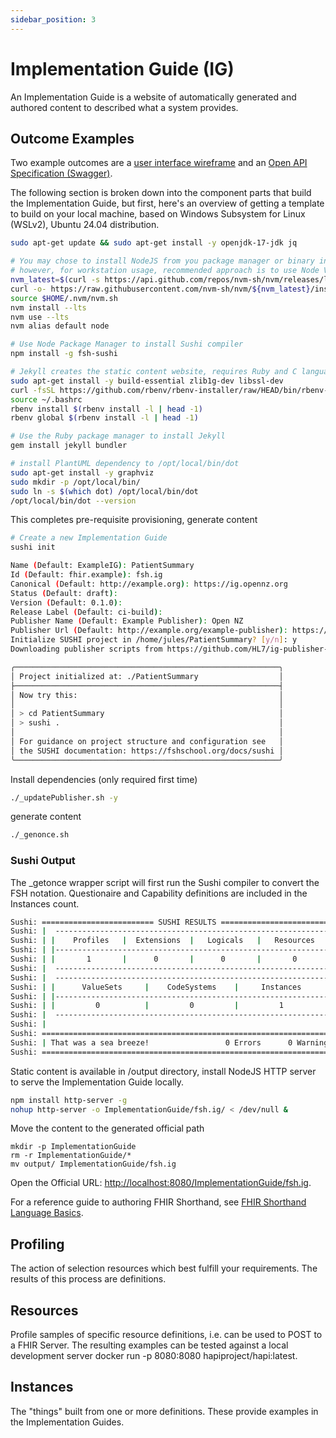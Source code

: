 ```yaml
---
sidebar_position: 3
---
```


# Implementation Guide (IG)

An Implementation Guide is a website of automatically generated and authored content to described what a system provides.

## Outcome Examples

Two example outcomes are a [user interface wireframe](https://ig.opennz.org/MedicationRequest.html) and an [Open API Specification (Swagger)](https://ig.opennz.org/PatientCondition.html).

The following section is broken down into the component parts that build the Implementation Guide, but first, here's an overview of getting a template to build on your local machine, based on Windows Subsystem for Linux (WSLv2), Ubuntu 24.04 distribution.

``` bash
sudo apt-get update && sudo apt-get install -y openjdk-17-jdk jq

# You may chose to install NodeJS from you package manager or binary install
# however, for workstation usage, recommended approach is to use Node Version Manager (NVM)
nvm_latest=$(curl -s https://api.github.com/repos/nvm-sh/nvm/releases/latest | jq -r ".tag_name")
curl -o- https://raw.githubusercontent.com/nvm-sh/nvm/${nvm_latest}/install.sh | bash
source $HOME/.nvm/nvm.sh
nvm install --lts
nvm use --lts
nvm alias default node

# Use Node Package Manager to install Sushi compiler
npm install -g fsh-sushi

# Jekyll creates the static content website, requires Ruby and C language compilers
sudo apt-get install -y build-essential zlib1g-dev libssl-dev
curl -fsSL https://github.com/rbenv/rbenv-installer/raw/HEAD/bin/rbenv-installer | bash
source ~/.bashrc
rbenv install $(rbenv install -l | head -1)
rbenv global $(rbenv install -l | head -1)

# Use the Ruby package manager to install Jekyll
gem install jekyll bundler

# install PlantUML dependency to /opt/local/bin/dot
sudo apt-get install -y graphviz
sudo mkdir -p /opt/local/bin/
sudo ln -s $(which dot) /opt/local/bin/dot
/opt/local/bin/dot --version
```

This completes pre-requisite provisioning, generate content

``` bash
# Create a new Implementation Guide
sushi init

Name (Default: ExampleIG): PatientSummary
Id (Default: fhir.example): fsh.ig
Canonical (Default: http://example.org): https://ig.opennz.org
Status (Default: draft):
Version (Default: 0.1.0):
Release Label (Default: ci-build):
Publisher Name (Default: Example Publisher): Open NZ
Publisher Url (Default: http://example.org/example-publisher): https://opennz.org/HealthCare/implementation-guide
Initialize SUSHI project in /home/jules/PatientSummary? [y/n]: y
Downloading publisher scripts from https://github.com/HL7/ig-publisher-scripts

╭───────────────────────────────────────────────────────────╮
│ Project initialized at: ./PatientSummary                  │
├───────────────────────────────────────────────────────────┤
│ Now try this:                                             │
│                                                           │
│ > cd PatientSummary                                       │
│ > sushi .                                                 │
│                                                           │
│ For guidance on project structure and configuration see   │
│ the SUSHI documentation: https://fshschool.org/docs/sushi │
╰───────────────────────────────────────────────────────────╯
```

Install dependencies (only required first time)

``` bash
./_updatePublisher.sh -y
```

generate content

``` bash
./_genonce.sh
```

### Sushi Output

The _getonce wrapper script will first run the Sushi compiler to convert the FSH notation. Questionaire and Capability definitions are included in the Instances count.

``` bash
Sushi: ========================= SUSHI RESULTS =========================== 
Sushi: |  -------------------------------------------------------------  | 
Sushi: | |    Profiles   |  Extensions  |   Logicals   |   Resources   | | 
Sushi: | |-------------------------------------------------------------| | 
Sushi: | |       1       |      0       |      0       |       0       | | 
Sushi: |  -------------------------------------------------------------  | 
Sushi: |  -------------------------------------------------------------  | 
Sushi: | |      ValueSets     |    CodeSystems    |     Instances      | | 
Sushi: | |-------------------------------------------------------------| | 
Sushi: | |         0          |         0         |         1          | | 
Sushi: |  -------------------------------------------------------------  | 
Sushi: |                                                                 | 
Sushi: =================================================================== 
Sushi: | That was a sea breeze!                 0 Errors      0 Warnings | 
Sushi: =================================================================== 
```

Static content is available in /output directory, install NodeJS HTTP server to serve the Implementation Guide locally.

``` bash
npm install http-server -g
nohup http-server -o ImplementationGuide/fsh.ig/ < /dev/null &
```

Move the content to the generated official path

```
mkdir -p ImplementationGuide
rm -r ImplementationGuide/*
mv output/ ImplementationGuide/fsh.ig
```

Open the Official URL: [http://localhost:8080/ImplementationGuide/fsh.ig](http://localhost:8080/ImplementationGuide/fsh.ig/).

For a reference guide to authoring FHIR Shorthand, see [FHIR Shorthand Language Basics](https://build.fhir.org/ig/HL7/fhir-shorthand/overview.html).

## Profiling

The action of selection resources which best fulfill your requirements. The results of this process are definitions.

## Resources

Profile samples of specific resource definitions, i.e. can be used to POST to a FHIR Server. The resulting examples can be tested against a local development server docker run -p 8080:8080 hapiproject/hapi:latest.

## Instances

The "things" built from one or more definitions. These provide examples in the Implementation Guides.
